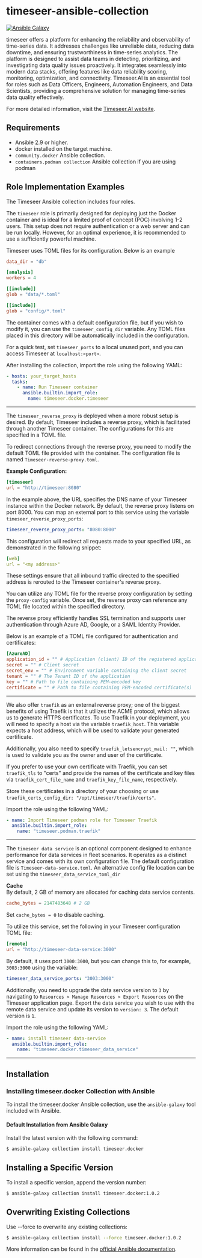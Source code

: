 # timeseer-ansible-collection

[![Ansible Galaxy](https://img.shields.io/badge/ansible--galaxy-timeseer_ansible_collection-yellow.svg)](https://galaxy.ansible.com/diogolobo122/timeseer)

timeseer offers a platform for enhancing the reliability and observability of time-series data. It addresses challenges like unreliable data, reducing data downtime, and ensuring trustworthiness in time-series analytics. The platform is designed to assist data teams in detecting, prioritizing, and investigating data quality issues proactively. It integrates seamlessly into modern data stacks, offering features like data reliability scoring, monitoring, optimization, and connectivity. Timeseer.AI is an essential tool for roles such as Data Officers, Engineers, Automation Engineers, and Data Scientists, providing a comprehensive solution for managing time-series data quality effectively.

For more detailed information, visit the [Timeseer.AI website](https://www.timeseer.ai/).

## Requirements

- Ansible 2.9 or higher.
- docker installed on the target machine.
- `community.docker` Ansible collection.
- `containers.podman collection` Ansible collection if you are using podman


## Role Implementation Examples

The Timeseer Ansible collection includes four roles.


The `timeseer` role is primarily designed for deploying just the Docker container and is ideal for a limited proof of concept (POC) involving 1-2 users. This setup does not require authentication or a web server and can be run locally. However, for an optimal experience, it is recommended to use a sufficiently powerful machine. 

Timeseer uses TOML files for its configuration. Below is an example

```toml
data_dir = "db"

[analysis]
workers = 4

[[include]]
glob = "data/*.toml"

[[include]]
glob = "config/*.toml"
```

The container comes with a default configuration file, but if you wish to modify it, you can use the `timeseer_config_dir` variable. Any TOML files placed in this directory will be automatically included in the configuration.


For a quick test, set `timeseer_ports` to a local unused port, and you can access Timeseer at `localhost:<port>`.


After installing the collection, import the role using the following YAML:

```yaml
- hosts: your_target_hosts
  tasks:
    - name: Run Timeseer container
      ansible.builtin.import_role:
        name: timeseer.docker.timeseer
```

---

The `timeseer_reverse_proxy` is deployed when a more robust setup is desired. By default, Timeseer includes a reverse proxy, which is facilitated through another Timeseer container. The configurations for this are specified in a TOML file.

To redirect connections through the reverse proxy, you need to modify the default TOML file provided with the container. The configuration file is  named `Timeseer-reverse-proxy.toml`.

**Example Configuration:**

```toml
[timeseer]
url = "http://timeseer:8080"
```

In the example above, the URL specifies the DNS name of your Timeseer instance within the Docker network. By default, the reverse proxy listens on port 8000. You can map an external port to this service using the variable `timeseer_reverse_proxy_ports`:

```yaml
timeseer_reverse_proxy_ports: "8080:8000"
```

This configuration will redirect all requests made to your specified URL, as demonstrated in the following snippet:

```yaml
[web]
url = "<my address>"
```

These settings ensure that all inbound traffic directed to the specified address is rerouted to the Timeseer container's reverse proxy.

You can utilize any TOML file for the reverse proxy configuration by setting the `proxy-config` variable. Once set, the reverse proxy can reference any TOML file located within the specified directory.

The reverse proxy efficiently handles SSL termination and supports user authentication through Azure AD, Google, or a SAML Identity Provider.

Below is an example of a TOML file configured for authentication and certificates:

```toml
[AzureAD]
application_id = "" # Application (client) ID of the registered application
secret = "" # Client secret
secret_env = "" # Environment variable containing the client secret
tenant = "" # The Tenant ID of the application
key = "" # Path to file containing PEM-encoded key
certificate = "" # Path to file containing PEM-encoded certificate(s)
```



---

We also offer `traefik` as an external reverse proxy; one of the biggest benefits of using Traefik is that it utilizes the ACME protocol, which allows us to generate HTTPS certificates.
To use Traefik in your deployment, you will need to specify a host via the variable `traefik_host`. This variable expects a host address, which will be used to validate your generated certificate.

Additionally, you also need to specify `traefik_letsencrypt_mail: ""`, which is used to validate you as the owner and user of the certificate.

If you prefer to use your own certificate with Traefik, you can set `traefik_tls` to "certs" and provide the names of the certificate and key files via `traefik_cert_file_name` and `traefik_key_file_name`, respectively.

Store these certificates in a directory of your choosing or use `traefik_certs_config_dir: "/opt/timeseer/traefik/certs"`.

Import the role using the following YAML:
```yaml
- name: Import Timeseer podman role for Timeseer Traefik
  ansible.builtin.import_role:
    name: "timeseer.podman.traefik"
```



---
The `timeseer data service` is an optional component designed to enhance performance for data services in fleet scenarios. It operates as a distinct service and comes with its own configuration file.
The default configuration file is `Timeseer-data-service.toml`. An alternative config file location can be set using the `timeseer_data_service_toml_dir`

**Cache**  
By default, 2 GB of memory are allocated for caching data service contents.

```toml
cache_bytes = 2147483648 # 2 GB
```

Set `cache_bytes = 0` to disable caching.



To utilize this service, set the following in your Timeseer configuration TOML file:

```toml
[remote]
url = "http://timeseer-data-service:3000"
```

By default, it uses port `3000:3000`, but you can change this to, for example, `3003:3000` using the variable:

```yaml
timeseer_data_service_ports: "3003:3000"
```

Additionally, you need to upgrade the data service version to `3` by navigating to `Resources > Manage Resources > Export Resources` on the Timeseer application page. Export the data service you wish to use with the remote data service and update its version to `version: 3`. The default version is `1`.

Import the role using the following YAML:

```yaml
- name: install timeseer data-service
  ansible.builtin.import_role:
    name: "timeseer.docker.timeseer_data_service"
```

---


## Installation

### Installing timeseer.docker Collection with Ansible

To install the timeseer.docker Ansible collection, use the `ansible-galaxy` tool included with Ansible.

#### Default Installation from Ansible Galaxy

Install the latest version with the following command:

```bash
$ ansible-galaxy collection install timeseer.docker
```

## Installing a Specific Version

To install a specific version, append the version number:

```bash
$ ansible-galaxy collection install timeseer.docker:1.0.2
```

## Overwriting Existing Collections

Use --force to overwrite any existing collections:

```bash
$ ansible-galaxy collection install --force timeseer.docker:1.0.2
```

More information can be found in the [official Ansible documentation](https://docs.ansible.com/).
